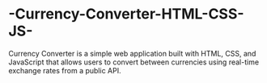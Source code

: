 # -Currency-Converter-HTML-CSS-JS-
Currency Converter is a simple web application built with HTML, CSS, and JavaScript that allows users to convert between currencies using real-time exchange rates from a public API.

